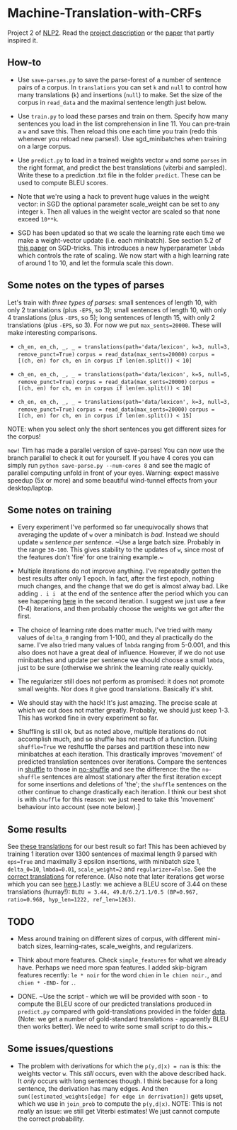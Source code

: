# Machine-Translation-with-CRFs
Project 2 of [NLP2](https://uva-slpl.github.io/nlp2/). Read the [project description](readings/project2.pdf) or the [paper](readings/Blunsom08.pdf) that partly inspired it.

## How-to

* Use `save-parses.py` to save the parse-forest of a number of sentence pairs of a corpus. In `translations` you can set `k` and `null` to control how many translations (`k`) and insertions (`null`) to make. Set the size of the corpus in `read_data` and the maximal sentence length just below.

* Use `train.py` to load these parses and train on them. Specify how many sentences you load in the list comprehension in line 11. You can pre-train a `w` and save this. Then reload this one each time you train (redo this whenever you reload new parses!). Use sgd_minibatches when training on a large corpus. 

* Use `predict.py` to load in a trained weights vector `w` and some `parses` in the right format, and predict the best translations (viterbi and sampled). Write these to a prediction .txt file in the folder `predict`. These can be used to compute BLEU scores.

* Note that we're using a hack to prevent huge values in the weight vector: in SGD the optional parameter scale_weight can be set to any integer `k`. Then all values in the weight vector are scaled so that none exceed `10**k`.

* SGD has been updated so that we scale the learning rate each time we make a weight-vector update (i.e. each minibatch). See section 5.2 of [this paper](readings/bottou-sgd-tricks-2012.pdf) on SGD-tricks. This introduces a new hyperparameter `lmbda` which controls the rate of scaling. We now start with a high learning rate of around 1 to 10, and let the formula scale this down.

## Some notes on the types of parses

Let's train with *three types of parses*: small sentences of length 10, with only 2 translations (plus `-EPS`, so 3); small sentences of length 10, with only 4 translations (plus `-EPS`, so 5); long sentences of length 15, with only 2 translations (plus `-EPS`, so 3). For now we put `max_sents=20000`. These will make interesting comparisons.

* `ch_en, en_ch, _, _ = translations(path='data/lexicon', k=3, null=3, remove_punct=True)`
`corpus = read_data(max_sents=20000)`
`corpus = [(ch, en) for ch, en in corpus if len(en.split()) < 10]`


* `ch_en, en_ch, _, _ = translations(path='data/lexicon', k=5, null=5, remove_punct=True)`
`corpus = read_data(max_sents=20000)`
`corpus = [(ch, en) for ch, en in corpus if len(en.split()) < 10]`


* `ch_en, en_ch, _, _ = translations(path='data/lexicon', k=3, null=3, remove_punct=True)`
`corpus = read_data(max_sents=20000)`
`corpus = [(ch, en) for ch, en in corpus if len(en.split()) < 15]`


NOTE: when you select only the short sentences you get different sizes for the corpus! 

`new!` Tim has made a parallel version of save-parses! You can now use the branch parallel to check it out for yourself. If you have 4 cores you can simply run `python save-parse.py --num-cores 8` and see the magic of parallel computing unfold in front of your eyes. Warning: expect massive speedup (5x or more) and some beautiful wind-tunnel effects from your desktop/laptop.

## Some notes on training

* Every experiment I've performed so far unequivocally shows that averaging the update of `w` over a minibatch is *bad*. Instead we should update `w` *sentence per sentence*.  ~Use a large batch size. Probably in the range `30-100`. This gives stability to the updates of `w`, since most of the features don't 'fire' for one training example.~ 

* Multiple iterations do not improve anything. I've repeatedly gotten the best results after only 1 epoch. In fact, after the first epoch, nothing much changes, and the change that we do get is almost alway bad. Like adding `. i i ` at the end of the sentence after the period which you can see happening [here](prediction/2k/full/viterbi-predictions-1.txt) in the second iteration. I suggest we just use a few (1-4) iterations, and then probably choose the weights we got after the first.

* The choice of learning rate does matter much. I've tried with many values of `delta_0` ranging from 1-100, and they al practically do the same. I've also tried many values of `lmbda` ranging from 5-0.001, and this also does not have a great deal of influence. However, if we do not use minibatches and update per sentence we should choose a small `lmbda`, just to be sure (otherwise we shrink the learning rate really quickly.

* The regularizer still does not perform as promised: it does not promote small weights. Nor does it give good translations. Basically it's shit. 

* We should stay with the hack! It's just amazing. The precise scale at which we cut does not matter greatly. Probably, we should just keep 1-3. This has worked fine in every experiment so far.
 
* Shuffling is still ok, but as noted above, multiple iterations do not accomplish much, and so shuffle has not much of a function. [Using `shuffle=True` we reshuffle the parses and partition these into new minibatches at each iteration. This drastically improves 'movement' of predicted translation sentences over iterations. Compare the sentences in [shuffle](prediction/2k/shuffle) to those in [no-shuffle](prediction/2k/no-shuffle) and see the difference: the the `no-shuffle` sentences are almost stationary after the first iteration except for some insertions and deletions of 'the'; the `shuffle` sentences on the other continue to change drastically each iteration. I think our best shot is with `shuffle` for this reason: we just need to take this 'movement' behaviour into account (see note below).]

## Some results

See [these translations](prediction/2k/full/viterbi-predictions-0.txt) for our best result so far! This has been achieved by training 1 iteration over 1300 sentences of maximal length 9 parsed with `eps=True` and maximally 3 epsilon insertions, with minibatch size 1, `delta_0=10`, `lmbda=0.01`, `scale_weight=2` and `regularizer=False`. See the [correct translations](prediction/2k/full/reference.txt) for reference. (Also note that later iterations get worse which you can see [here](prediction/2k/full/viterbi-predictions-1.txt).) Lastly: we achieve a BLEU score of 3.44 on these translations (hurray!): `BLEU = 3.44, 49.8/6.2/1.1/0.5 (BP=0.967, ratio=0.968, hyp_len=1222, ref_len=1263)`.

## TODO

* Mess around training on different sizes of corpus, with different mini-batch sizes, learning-rates, scale_weights, and regularizers.

* Think about more features. Check `simple_features` for what we already have. Perhaps we need more span features. I added skip-bigram features recently: `le * noir` for the word `chien` in `le chien noir.`, and `chien * -END-` for `.`. 

* DONE.  ~Use the script - which we will be provided with soon - to compute the BLEU score of our predicted translations produced in `predict.py` compared with gold-translations provided in the folder [data](data/dev1.zh-en). (Note: we get a number of gold-standard translations - apparently BLEU then works better). We need to write some small script to do this.~

## Some issues/questions

* The problem with derivations for which the `p(y,d|x) = nan` is this: the weights vector `w`. This *still* occurs, even with the above described hack. It *only* occurs with long sentences though. I think because for a long sentence, the derivation has many edges. And then `sum([estimated_weights[edge] for edge in derrivation])` gets upset, which we use in `join_prob` to compute the  `p(y,d|x)`. NOTE: This is not *really* an issue: we still get Viterbi estimates! We just cannot compute the correct probability.
